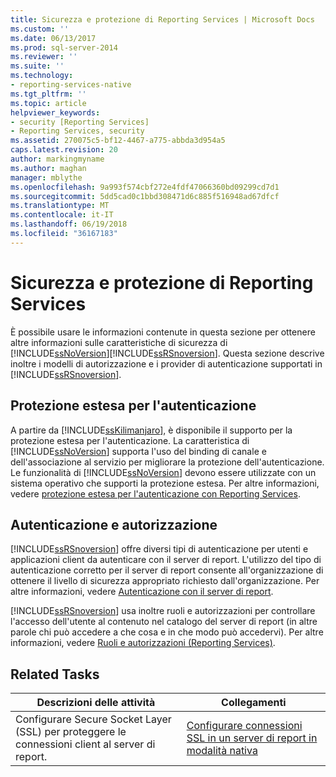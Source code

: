 ```yaml
---
title: Sicurezza e protezione di Reporting Services | Microsoft Docs
ms.custom: ''
ms.date: 06/13/2017
ms.prod: sql-server-2014
ms.reviewer: ''
ms.suite: ''
ms.technology:
- reporting-services-native
ms.tgt_pltfrm: ''
ms.topic: article
helpviewer_keywords:
- security [Reporting Services]
- Reporting Services, security
ms.assetid: 270075c5-bf12-4467-a775-abbda3d954a5
caps.latest.revision: 20
author: markingmyname
ms.author: maghan
manager: mblythe
ms.openlocfilehash: 9a993f574cbf272e4fdf47066360bd09299cd7d1
ms.sourcegitcommit: 5dd5cad0c1bbd308471d6c885f516948ad67dfcf
ms.translationtype: MT
ms.contentlocale: it-IT
ms.lasthandoff: 06/19/2018
ms.locfileid: "36167183"
---
```

# <a name="reporting-services-security-and-protection"></a>Sicurezza e protezione di Reporting Services
  È possibile usare le informazioni contenute in questa sezione per ottenere altre informazioni sulle caratteristiche di sicurezza di [!INCLUDE[ssNoVersion](../../includes/ssnoversion-md.md)][!INCLUDE[ssRSnoversion](../../includes/ssrsnoversion-md.md)]. Questa sezione descrive inoltre i modelli di autorizzazione e i provider di autenticazione supportati in [!INCLUDE[ssRSnoversion](../../includes/ssrsnoversion-md.md)].  
  
## <a name="extended-protection-for-authentication"></a>Protezione estesa per l'autenticazione  
 A partire da [!INCLUDE[ssKilimanjaro](../../includes/sskilimanjaro-md.md)], è disponibile il supporto per la protezione estesa per l'autenticazione. La caratteristica di [!INCLUDE[ssNoVersion](../../includes/ssnoversion-md.md)] supporta l'uso del binding di canale e dell'associazione al servizio per migliorare la protezione dell'autenticazione. Le funzionalità di [!INCLUDE[ssNoVersion](../../includes/ssnoversion-md.md)] devono essere utilizzate con un sistema operativo che supporti la protezione estesa. Per altre informazioni, vedere [protezione estesa per l'autenticazione con Reporting Services](extended-protection-for-authentication-with-reporting-services.md).  
  
## <a name="authentication-and-authorization"></a>Autenticazione e autorizzazione  
 [!INCLUDE[ssRSnoversion](../../includes/ssrsnoversion-md.md)] offre diversi tipi di autenticazione per utenti e applicazioni client da autenticare con il server di report. L'utilizzo del tipo di autenticazione corretto per il server di report consente all'organizzazione di ottenere il livello di sicurezza appropriato richiesto dall'organizzazione. Per altre informazioni, vedere [Autenticazione con il server di report](authentication-with-the-report-server.md).  
  
 [!INCLUDE[ssRSnoversion](../../includes/ssrsnoversion-md.md)] usa inoltre ruoli e autorizzazioni per controllare l'accesso dell'utente al contenuto nel catalogo del server di report (in altre parole chi può accedere a che cosa e in che modo può accedervi). Per altre informazioni, vedere [Ruoli e autorizzazioni &#40;Reporting Services&#41;](roles-and-permissions-reporting-services.md).  
  
## <a name="related-tasks"></a>Related Tasks  
  
|Descrizioni delle attività|Collegamenti|  
|-----------------------|-----------|  
|Configurare Secure Socket Layer (SSL) per proteggere le connessioni client al server di report.|[Configurare connessioni SSL in un server di report in modalità nativa](configure-ssl-connections-on-a-native-mode-report-server.md)|  
  
  